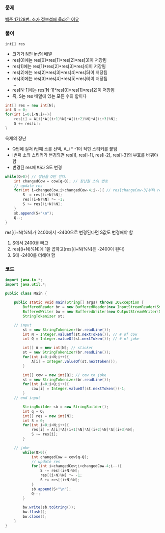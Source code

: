 ### 문제
[백준 17128번: 소가 정보섬에 올라온 이유](https://www.acmicpc.net/problem/17128)  

### 풀이  
`int[] res`  
- 크기가 N인 int형 배열
- res[0]에는 res[0]*res[1]*res[2]*res[3]이 저장됨
- res[1]에는 res[1]*res[2]*res[3]*res[4]이 저장됨
- res[2]에는 res[2]*res[3]*res[4]*res[5]이 저장됨
- res[3]에는 res[3]*res[4]*res[5]*res[6]이 저장됨  
…  
- res[N-1]에는 res[N-1]*res[0]*res[1]*res[2]이 저장됨
- 즉, S는 res 배열에 있는 모든 수의 합이다
```java
int[] res = new int[N];
int S = 0;
for(int i=0;i<N;i++){
	res[i] = A[i]*A[(i+1)%N]*A[(i+2)%N]*A[(i+3)%N];
	S += res[i];
}
```

욱제의 장난
- Q번에 걸쳐 i번째 소를 선택, A_i * -1이 적힌 스티커를 붙임  
- i번째 소의 스티커가 변경되면 res[i], res[i-1], res[i-2], res[i-3]의 부호를 바꿔야함
- 변경된 res에 따라 S도 변경  
```java
while(Q>0){ // 장난을 Q번 친다.
	int changedCow = cow[q-Q]; // 장난칠 소의 번호
	// update res
	for(int i=changedCow;i>changedCow-4;i--){ // res[changeCow-3]부터 res[changeCow]까지 -1 곱함
		S -= res[(i+N)%N];
		res[(i+N)%N] *= -1;
		S += res[(i+N)%N];
	}
	sb.append(S+"\n");
	Q--;
}
```
res[(i+N)%N]가 2400에서 -2400으로 변경된다면 S값도 변경해야 함  

1. S에서 2400을 빼고  
2. res[(i+N)%N]에 1을 곱하고(res[(i+N)%N]은 -2400이 된다)  
3. S에 -2400를 더해야 함

### 코드
```java
import java.io.*;
import java.util.*;

public class Main {
	
	public static void main(String[] args) throws IOException {
		BufferedReader br = new BufferedReader(new InputStreamReader(System.in));
		BufferedWriter bw = new BufferedWriter(new OutputStreamWriter(System.out));
		StringTokenizer st;

    // input
		st = new StringTokenizer(br.readLine());
		int N = Integer.valueOf(st.nextToken()); // # of cow
		int Q = Integer.valueOf(st.nextToken()); // # of joke

		int[] A = new int[N]; // sticker
		st = new StringTokenizer(br.readLine());
		for(int i=0;i<N;i++){
			A[i] = Integer.valueOf(st.nextToken());
		}

		int[] cow = new int[Q]; // cow to joke
		st = new StringTokenizer(br.readLine());
		for(int i=0;i<Q;i++){
			cow[i] = Integer.valueOf(st.nextToken())-1;
		}
    // end input

		StringBuilder sb = new StringBuilder();
		int q = Q;
		int[] res = new int[N];
		int S = 0;
		for(int i=0;i<N;i++){
			res[i] = A[i]*A[(i+1)%N]*A[(i+2)%N]*A[(i+3)%N];
			S += res[i];
		}

    // joke
		while(Q>0){
			int changedCow = cow[q-Q];
			// update res
			for(int i=changedCow;i>changedCow-4;i--){
				S -= res[(i+N)%N];
				res[(i+N)%N] *= -1;
				S += res[(i+N)%N];
			}
			sb.append(S+"\n");
			Q--;
		}
		
		bw.write(sb.toString());
		bw.flush();
		bw.close();
	}
}
